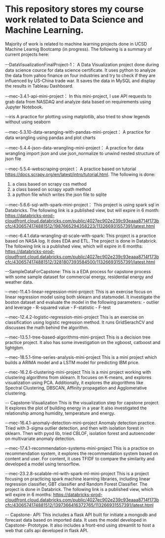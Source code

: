 # This repository stores my course work related to Data Science and Machine Learning.
Majority of work is related to machine learning projects done in UCSD Machine Learnig Bootcamp (in progress).
The following is a summary of current projects here:

--DataVisualizationFinalProject-1：
A Data Visualization project done during data science cource for data science certificate. It uses python to analyze the data from yahoo finance on four industries and try to check if they are influenced by US-China trade war. It saves the data in MySQL and display the results in Tableau Dashboard.

--mec-3.4.1-api-mini-project：
In this mini-project, I use API requests to grab data from NASDAQ and analyze data based on requirements using Jupyter Notebook.

--iris
A practice for plotting using matplotlib, also tried to show legends without using seaborn

--mec-5.3.10-data-wranging-with-pandas-mini-project：
A practice for data wrangling using pandas and plot charts

--mec-5.4.4-json-data-wrangling-mini-project：
A practice for data wrangling import json and use json_normalize to unwind nested structure of json file

--mec-5.5.4-webscraping-project：
A practice based on tutorial <https://docs.scrapy.org/en/latest/intro/tutorial.html>. The following is done:
   1) a class based on scrapy css method
   2) a class based on scrapy xpath method
   3) a python file which writes the json file to sqlite

--mec-5.6.6-sql-with-spark-mini-project：
This project is using spark sql in Databricks. 
The following link is a published view, but will expire in 6 month:
https://databricks-prod-cloudfront.cloud.databricks.com/public/4027ec902e239c93eaaa8714f173bcfc/4306574174881512/1987665294358223/113266931557391/latest.html

--mec-6.4.1.data-wrangling-at-scale-with-spark:
This project is a practice based on NASA log. It does EDA and ETL.
The project is done in Databrick. The following link is a published view, which will expire in 6 months:
https://databricks-prod-cloudfront.cloud.databricks.com/public/4027ec902e239c93eaaa8714f173bcfc/4306574174881512/3281807393584500/113266931557391/latest.html

--SampleDataForCapstone:
This is a EDA process for capstone process with some sample dataset for commercial energy, residential energy and weather data.

--mec-11.4.1-linear-regression-mini-project:
This is an exercise focus on linear regression model using both sklearn and statsmodel.
It investigate the boston dataset and evaluate the model in the following parameters:
    - outlier and leverage
    - R-squared value
    - F-statistic
    - F-test

--mec-12.4.2-logistic-regression-mini-project
This is an exercise on classification using logistic regression method.
It runs GridSerachCV and discusses the math behind the algorithm.

--mec-13.5.1-tree-based-algorithms-mini-project
This is a decision tree practice project. It also has some investigation on the xgboost, catboost and lightgbm.

--mec-18.5.1-time-series-analysis-mini-project
This is a mini project which builds a ARIMA model and a LSTM model for predicting IBM price.

--mec-16.2.6-clustering-mini-project
This is a mini project working with clustering algorithms from sklearn. It focuses on K-means, and explores visualization using PCA.
Additionally, it explores the alogorithms like Spectral Clustering, DBSCAN, Affinity propagation and Agglomerative clustering.

-- Capstone-Visualization
This is the visualization step for capstone project. It explores the plot of building energy in a year
It also investigated the relationship among humidity, temperature and energy.

--mec-16.4.1-anomaly-detection-mini-project
Anomaly detection practice. Tried with 3-sigma outlier detection, and then with isolation forest in sklearn.
Then with pyod lib, tried CBLOF, isolation forest and autoencoder on multivariate anomaly detection.

--mec-17.4.1-recommendation-systems-mini-project
This is a practice on recommendation system, it explores the recommendation system based on content and user.
For content, it uses TFIDF to compare the similarity and developed a model using tensorflow.

--mec-23.2.8-scalable-ml-with-spark-ml-mini-project
This is a project focusing on practicing spark machine learning libraries, including linear regression classifier, GBT classifier and Random Forest Classifier. The project is done in Databrick. The following link is a published view, which will expire in 6 months:
https://databricks-prod-cloudfront.cloud.databricks.com/public/4027ec902e239c93eaaa8714f173bcfc/4306574174881512/1397366416372765/113266931557391/latest.html

-- Capstone- API:
This includes a flask API built for initiate a mongodb and forecast data based on imported data. It uses the model developed in Capstone- Prototype. It also includes a front-end using streamlit to host a web that calls api developed in flask API.